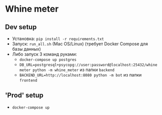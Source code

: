 # Whine meter

## Dev setup

* Установка: `pip install -r requirements.txt`
* Запуск: `run_all.sh` (Mac OS/Linux) (требует Docker Compose для базы данных)
* Либо запуск 3 команд руками:
  * `docker-compose up postgres`
  * `DB_URL=postgresql+psycopg://user:password@localhost:25432/whinemeter python -m whine_meter` из папки `backend`
  * `BACKEND_URL=http://localhost:8080 python -m bot` из папки `frontend`

## 'Prod' setup

* `docker-compose up`
